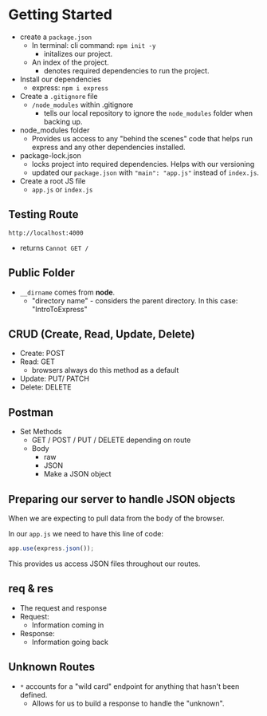 # Getting Started
- create a `package.json` 
  - In terminal: cli command: `npm init -y`
    - initalizes our project.
  - An index of the project.
    - denotes required dependencies to run the project.
- Install our dependencies
  - express: `npm i express`
- Create a `.gitignore` file
  - `/node_modules` within .gitignore
    - tells our local repository to ignore the `node_modules` folder when backing up.
- node_modules folder
  - Provides us access to any "behind the scenes" code that helps run express and any other dependencies installed.
- package-lock.json
  - locks project into required dependencies. Helps with our versioning
  - updated our `package.json` with `"main": "app.js"` instead of `index.js`.
- Create a root JS file
  - `app.js` or `index.js`

## Testing Route
`http://localhost:4000`
  - returns `Cannot GET /`

## Public Folder
- `__dirname` comes from **node**.
  - "directory name" - considers the parent directory. In this case: "IntroToExpress"

## CRUD (Create, Read, Update, Delete)
- Create: POST
- Read: GET 
  - browsers always do this method as a default
- Update: PUT/ PATCH
- Delete: DELETE

## Postman
- Set Methods
  - GET / POST / PUT / DELETE depending on route
  - Body
    - raw
    - JSON
    - Make a JSON object

## Preparing our server to handle JSON objects
When we are expecting to pull data from the body of the browser.

In our `app.js` we need to have this line of code:
```js
app.use(express.json());
```
This provides us access JSON files throughout our routes.

## req & res
- The request and response
- Request:
  - Information coming in
- Response:
  - Information going back

## Unknown Routes
- `*` accounts for a "wild card" endpoint for anything that hasn't been defined.
  - Allows for us to build a response to handle the "unknown".